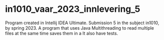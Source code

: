 # in1010_vaar_2023_innlevering_5
Program created in Intellij IDEA Ultimate. Submission 5 in the subject in1010, by spring 2023. A program that uses Java Multithreading to read multiple files at the same time saves them in a
It also have tests.
